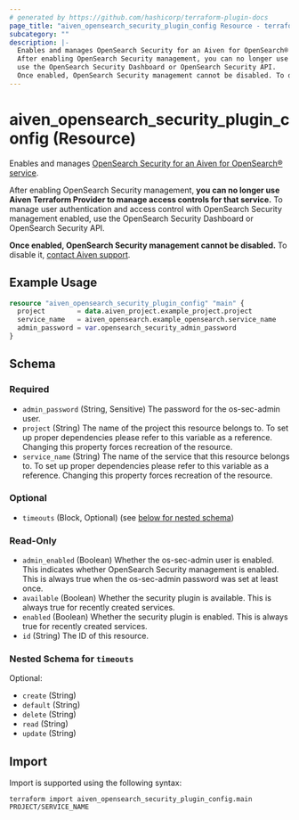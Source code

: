 ```yaml
---
# generated by https://github.com/hashicorp/terraform-plugin-docs
page_title: "aiven_opensearch_security_plugin_config Resource - terraform-provider-aiven"
subcategory: ""
description: |-
  Enables and manages OpenSearch Security for an Aiven for OpenSearch® service https://aiven.io/docs/products/opensearch/concepts/os-security.
  After enabling OpenSearch Security management, you can no longer use Aiven Terraform Provider to manage access controls for that service. To manage user authentication and access control with OpenSearch Security management enabled,
  use the OpenSearch Security Dashboard or OpenSearch Security API.
  Once enabled, OpenSearch Security management cannot be disabled. To disable it, contact Aiven support https://aiven.io/support-services.
---
```


# aiven_opensearch_security_plugin_config (Resource)

Enables and manages [OpenSearch Security for an Aiven for OpenSearch® service](https://aiven.io/docs/products/opensearch/concepts/os-security).

After enabling OpenSearch Security management, **you can no longer use Aiven Terraform Provider to manage access controls for that service.** To manage user authentication and access control with OpenSearch Security management enabled,
use the OpenSearch Security Dashboard or OpenSearch Security API.

**Once enabled, OpenSearch Security management cannot be disabled.** To disable it, [contact Aiven support](https://aiven.io/support-services).

## Example Usage

```terraform
resource "aiven_opensearch_security_plugin_config" "main" {
  project        = data.aiven_project.example_project.project
  service_name   = aiven_opensearch.example_opensearch.service_name
  admin_password = var.opensearch_security_admin_password
}
```

<!-- schema generated by tfplugindocs -->
## Schema

### Required

- `admin_password` (String, Sensitive) The password for the os-sec-admin user.
- `project` (String) The name of the project this resource belongs to. To set up proper dependencies please refer to this variable as a reference. Changing this property forces recreation of the resource.
- `service_name` (String) The name of the service that this resource belongs to. To set up proper dependencies please refer to this variable as a reference. Changing this property forces recreation of the resource.

### Optional

- `timeouts` (Block, Optional) (see [below for nested schema](#nestedblock--timeouts))

### Read-Only

- `admin_enabled` (Boolean) Whether the os-sec-admin user is enabled. This indicates whether OpenSearch Security management is enabled. This is always true when the os-sec-admin password was set at least once.
- `available` (Boolean) Whether the security plugin is available. This is always true for recently created services.
- `enabled` (Boolean) Whether the security plugin is enabled. This is always true for recently created services.
- `id` (String) The ID of this resource.

<a id="nestedblock--timeouts"></a>
### Nested Schema for `timeouts`

Optional:

- `create` (String)
- `default` (String)
- `delete` (String)
- `read` (String)
- `update` (String)

## Import

Import is supported using the following syntax:

```shell
terraform import aiven_opensearch_security_plugin_config.main PROJECT/SERVICE_NAME
```
